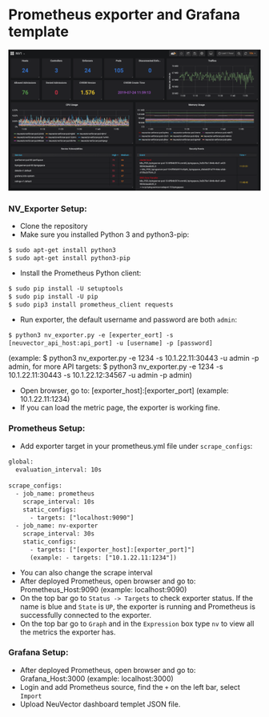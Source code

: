 # Prometheus exporter and Grafana template

![](nv_grafana.png)

### NV_Exporter Setup:

- Clone the repository
- Make sure you installed Python 3 and python3-pip:
```
$ sudo apt-get install python3
$ sudo apt-get install python3-pip
```
- Install the Prometheus Python client:
```
$ sudo pip install -U setuptools
$ sudo pip install -U pip
$ sudo pip3 install prometheus_client requests
```
- Run exporter, the default username and password are both `admin`:
```
$ python3 nv_exporter.py -e [experter_eort] -s [neuvector_api_host:api_port] -u [username] -p [password]
```
(example: $ python3 nv_exporter.py -e 1234 -s 10.1.22.11:30443 -u admin -p admin, for more API targets: $ python3 nv_exporter.py -e 1234 -s 10.1.22.11:30443 -s 10.1.22.12:34567 -u admin -p admin)

- Open browser, go to: [exporter_host]:[exporter_port] (example: 10.1.22.11:1234)
- If you can load the metric page, the exporter is working fine.

### Prometheus Setup:

- Add exporter target in your prometheus.yml file under `scrape_configs`:
```
global:
  evaluation_interval: 10s

scrape_configs:
  - job_name: prometheus
    scrape_interval: 10s
    static_configs:
      - targets: ["localhost:9090"]
  - job_name: nv-exporter
    scrape_interval: 30s
    static_configs:
      - targets: ["[exporter_host]:[exporter_port]"]
      (example: - targets: ["10.1.22.11:1234"])
```

- You can also change the scrape interval
- After deployed Prometheus, open browser and go to: Prometheus_Host:9090 (example: localhost:9090)
- On the top bar go to `Status -> Targets` to check exporter status. If the name is blue and `State` is `UP`, the exporter is running and Prometheus is successfully connected to the exporter.
- On the top bar go to `Graph` and in the `Expression` box type `nv` to view all the metrics the exporter has.

### Grafana Setup:
- After deployed Prometheus, open browser and go to: Grafana_Host:3000 (example: localhost:3000)
- Login and add Prometheus source, find the `+` on the left bar, select `Import`
- Upload NeuVector dashboard templet JSON file.
